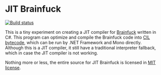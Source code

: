 JIT Brainfuck
=============

[![Build status](https://ci.appveyor.com/api/projects/status/18oev07p7tke61k6?svg=true)](https://ci.appveyor.com/project/JLChnToZ/jitbrainfuck)

This is a tiny experiment on creating a JIT compiler for [Brainfuck](https://en.wikipedia.org/wiki/Brainfuck) written in C#. This program can optimize and compile the Brainfuck code into [CIL bytecode](https://en.wikipedia.org/wiki/Common_Intermediate_Language), which can be run by .NET Framework and Mono directly. Although this is a JIT compiler, it still have a traditional interpreter fallback, which in case the JIT compiler is not working.

Nothing more or less, the entire source for JIT Brainfuck is licensed in [MIT license](LICENSE).
